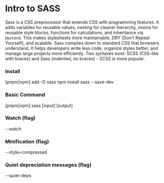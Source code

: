 # Intro to SASS
Sass is a CSS preprocessor that extends CSS with programming features. It adds variables for reusable values, nesting for cleaner hierarchy, mixins for reusable style blocks, functions for calculations, and inheritance via `@extend`. This makes stylesheets more maintainable, DRY (Don't Repeat Yourself), and scalable. Sass compiles down to standard CSS that browsers understand. It helps developers write less code, organize styles better, and manage large projects more efficiently. Two syntaxes exist: SCSS (CSS-like with braces) and Sass (indented, no braces) - SCSS is more popular.

### Install
[pnpm|npm] add -D sass
npm install sass --save-dev

### Basic Command
[pnpm|npm] sass [input] [output]

### Watch (flag)
--watch

### Minification (flag)
--style=compressed

### Quiet depreciation messages (flag)
--quiet-deps